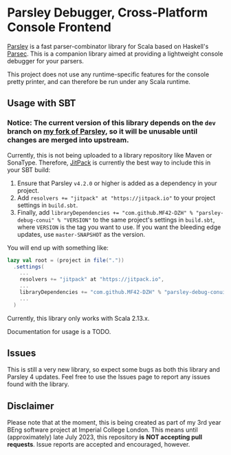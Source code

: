 # Parsley Debugger, Cross-Platform Console Frontend

[Parsley](https://github.com/j-mie6/Parsley) is a fast parser-combinator library for Scala based on
Haskell's [Parsec](https://hackage.haskell.org/package/parsec).
This is a companion library aimed at providing a lightweight console debugger for your parsers.

This project does not use any runtime-specific features for the console pretty printer, and can therefore be run under any Scala runtime.

## Usage with SBT

### Notice: The current version of this library depends on the `dev` branch on [my fork of Parsley](https://github.com/MF42-DZH/parsley), so it will be unusable until changes are merged into upstream.

Currently, this is not being uploaded to a library repository like Maven or SonaType. Therefore,
[JitPack](https://jitpack.io/) is currently the best way to include this in your SBT build:

1. Ensure that Parsley `v4.2.0` or higher is added as a dependency in your project.
2. Add `resolvers += "jitpack" at "https://jitpack.io"` to your project settings in `build.sbt`.
3. Finally, add `libraryDependencies += "com.github.MF42-DZH" % "parsley-debug-conui" % "VERSION"`
   to the same project's settings in `build.sbt`, where `VERSION` is the tag you want to use.
   If you want the bleeding edge updates, use `master-SNAPSHOT` as the version.

You will end up with something like:

```scala
lazy val root = (project in file("."))
  .settings(
    ...
    resolvers += "jitpack" at "https://jitpack.io",
    ...
    libraryDependencies += "com.github.MF42-DZH" % "parsley-debug-conui" % "VERSION",
    ...
  )
```

Currently, this library only works with Scala 2.13.x.

Documentation for usage is a TODO.

## Issues

This is still a very new library, so expect some bugs as both this library and Parsley 4 updates.
Feel free to use the Issues page to report any issues found with the library.

## Disclaimer

Please note that at the moment, this is being created as part of my 3rd year BEng software project
at Imperial College London. This means until (approximately) late July 2023, this repository **is**
**NOT accepting pull requests**. Issue reports are accepted and encouraged, however.
